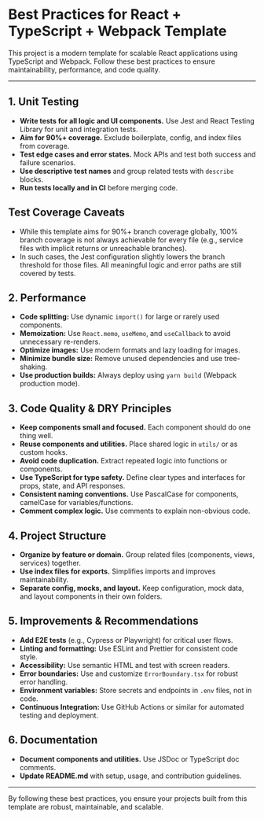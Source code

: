 # Best Practices for React + TypeScript + Webpack Template

This project is a modern template for scalable React applications using TypeScript and Webpack. Follow these best practices to ensure maintainability, performance, and code quality.

---

## 1. Unit Testing
- **Write tests for all logic and UI components.** Use Jest and React Testing Library for unit and integration tests.
- **Aim for 90%+ coverage.** Exclude boilerplate, config, and index files from coverage.
- **Test edge cases and error states.** Mock APIs and test both success and failure scenarios.
- **Use descriptive test names** and group related tests with `describe` blocks.
- **Run tests locally and in CI** before merging code.

## Test Coverage Caveats
- While this template aims for 90%+ branch coverage globally, 100% branch coverage is not always achievable for every file (e.g., service files with implicit returns or unreachable branches).
- In such cases, the Jest configuration slightly lowers the branch threshold for those files. All meaningful logic and error paths are still covered by tests.

## 2. Performance
- **Code splitting:** Use dynamic `import()` for large or rarely used components.
- **Memoization:** Use `React.memo`, `useMemo`, and `useCallback` to avoid unnecessary re-renders.
- **Optimize images:** Use modern formats and lazy loading for images.
- **Minimize bundle size:** Remove unused dependencies and use tree-shaking.
- **Use production builds:** Always deploy using `yarn build` (Webpack production mode).

## 3. Code Quality & DRY Principles
- **Keep components small and focused.** Each component should do one thing well.
- **Reuse components and utilities.** Place shared logic in `utils/` or as custom hooks.
- **Avoid code duplication.** Extract repeated logic into functions or components.
- **Use TypeScript for type safety.** Define clear types and interfaces for props, state, and API responses.
- **Consistent naming conventions.** Use PascalCase for components, camelCase for variables/functions.
- **Comment complex logic.** Use comments to explain non-obvious code.

## 4. Project Structure
- **Organize by feature or domain.** Group related files (components, views, services) together.
- **Use index files for exports.** Simplifies imports and improves maintainability.
- **Separate config, mocks, and layout.** Keep configuration, mock data, and layout components in their own folders.

## 5. Improvements & Recommendations
- **Add E2E tests** (e.g., Cypress or Playwright) for critical user flows.
- **Linting and formatting:** Use ESLint and Prettier for consistent code style.
- **Accessibility:** Use semantic HTML and test with screen readers.
- **Error boundaries:** Use and customize `ErrorBoundary.tsx` for robust error handling.
- **Environment variables:** Store secrets and endpoints in `.env` files, not in code.
- **Continuous Integration:** Use GitHub Actions or similar for automated testing and deployment.

## 6. Documentation
- **Document components and utilities.** Use JSDoc or TypeScript doc comments.
- **Update README.md** with setup, usage, and contribution guidelines.

---

By following these best practices, you ensure your projects built from this template are robust, maintainable, and scalable.
